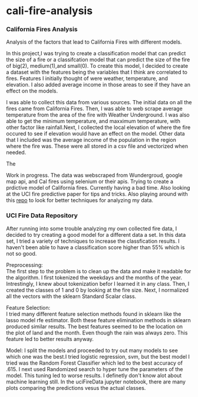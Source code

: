 # cali-fire-analysis
### California Fires Analysis
Analysis of the factors that lead to California Fires with different models. 

In this project,I was trying to create a classification model that can predict the size of a fire or a classifcation model that can predict the size of the fire of big(2), medium(1),and small(0). To create this model, I decided to create a dataset with the features being the variables that I think are correlated to fires. Features I initially thought of were weather, temperature, and elevation. I also added average income in those areas to see if they have an effect on the models.

I was able to collect this data from various sources. The initial data on all the fires came from California Fires. Then, I was able to web scrape average temperature from the area of the fire with Weather Underground. I was also able to get the minimum temperature, and maxximum temperature, with other factor like rainfall.Next, I collected the local elevation of where the fire occured to see if elevation would have an effect on the model. Other data that I included was the average income of the population in the region where the fire was. These were all stored in a csv file and vectorized when needed.

The 

Work in progress. The data was webscraped from Wundergroud, google map api, and Cal fires using selenium or their apis. Trying to create a prdictive model of California fires. Currently having a bad time. Also looking at the UCI fire predictive paper for tips and tricks. Also playing around with this [repo](https://archive.ics.uci.edu/ml/datasets/forest+fires) to look for better techniques for analyzing my data.

### UCI Fire Data Repository
After running into some trouble analyzing my own collected fire data, I decided to try creating a good model for a different data a set. In this data set, I tried a variety of techniques to increase the classfication results. I haven't been able to have a classification score higher than 55% which is not so good.

Preprocessing:   
The first step to the problem is to clean up the data and make it readable for the algorithm. I first tokenized the weekdays and the months of the year. Intrestingly, I knew about tokenization befor I learned it in any class. Then, I created the classes of 1 and 0 by looking at the fire size. Next, I normalized all the vectors with the sklearn Standard Scalar class.   

Feature Selection:   
I tried many different feature selection methods found in sklearn like the lasso model rfe estimator. Both these feature elimination methods in sklearn produced similar results. The best features seemed to be the location on the plot of land and the month. Even though the rain was always zero. This feature led to better results anyway.

Model:
I split the models and proceeded to try out many models to see which one was the best.I tried logistic regression, svm, but the best model I tried was the Random Forest Classifier which led to the best accuracy of .615. I next used Randomized search to hyper tune the parameters of the model. This tuning led to worse results. I definetly don't know alot about machine learning still. In the uciFireData jupyter notebook, there are many plots comparing the predictions vesus the actual classes.


